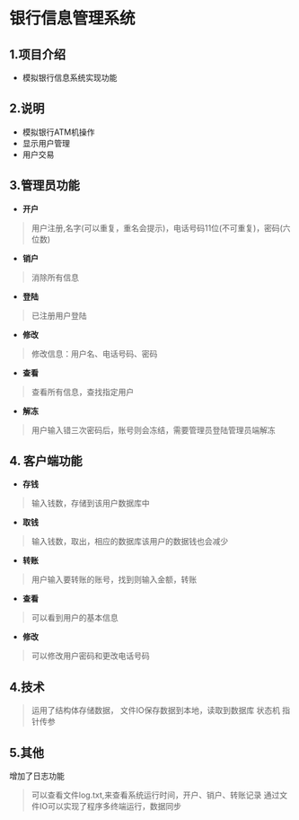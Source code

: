 # 银行信息管理系统
## 1.项目介绍
 * 模拟银行信息系统实现功能
## 2.说明
* 模拟银行ATM机操作
* 显示用户管理
* 用户交易
## 3.管理员功能
  * __开户__
  > 用户注册,名字(可以重复，重名会提示)，电话号码11位(不可重复)，密码(六位数)
  * __销户__
  > 消除所有信息
  * __登陆__
  > 已注册用户登陆
  * __修改__
  > 修改信息：用户名、电话号码、密码
  * __查看__
  > 查看所有信息，查找指定用户
  * __解冻__
  > 用户输入错三次密码后，账号则会冻结，需要管理员登陆管理员端解冻
## 4. 客户端功能
   * __存钱__
   >输入钱数，存储到该用户数据库中
   * __取钱__
   >输入钱数，取出，相应的数据库该用户的数据钱也会减少
   * __转账__
   >用户输入要转账的账号，找到则输入金额，转账
   * __查看__
   >可以看到用户的基本信息
   * __修改__
   >可以修改用户密码和更改电话号码
## 4.技术
  >运用了结构体存储数据，
  >文件IO保存数据到本地，读取到数据库
  >状态机
  >指针传参
## 5.其他
  增加了日志功能
  >可以查看文件log.txt,来查看系统运行时间，开户、销户、转账记录
  >通过文件IO可以实现了程序多终端运行，数据同步
 
